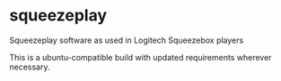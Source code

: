 squeezeplay
===========

Squeezeplay software as used in Logitech Squeezebox players

This is a ubuntu-compatible build with updated requirements wherever necessary.
